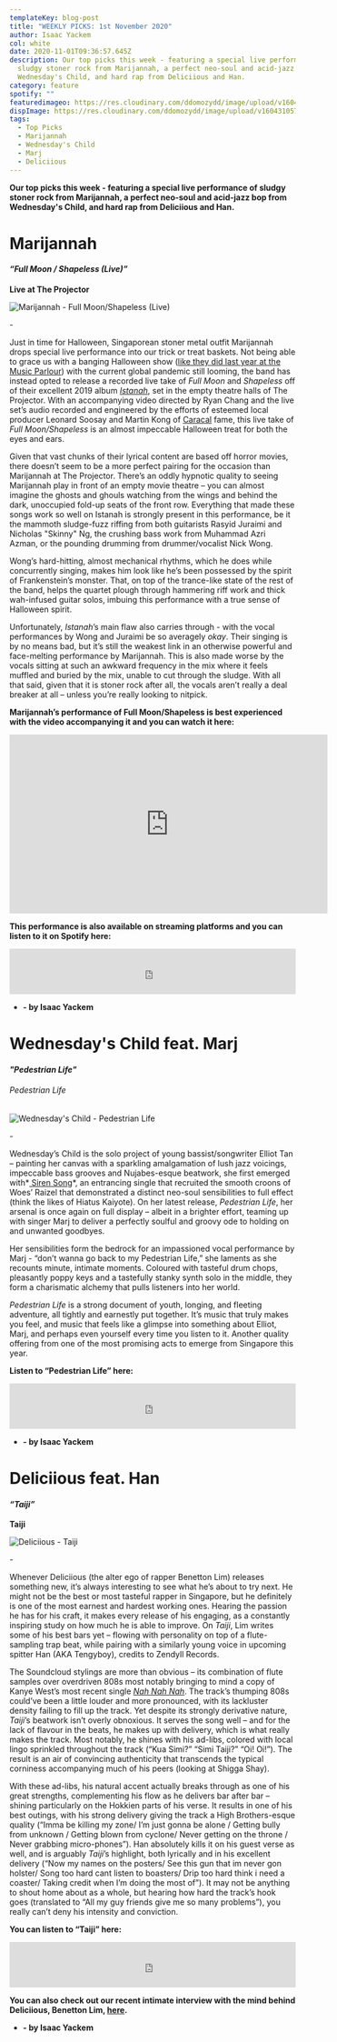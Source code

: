 ```yaml
---
templateKey: blog-post
title: "WEEKLY PICKS: 1st November 2020"
author: Isaac Yackem
col: white
date: 2020-11-01T09:36:57.645Z
description: Our top picks this week - featuring a special live performance of
  sludgy stoner rock from Marijannah, a perfect neo-soul and acid-jazz bop from
  Wednesday's Child, and hard rap from Deliciious and Han.
category: feature
spotify: ""
featuredimageo: https://res.cloudinary.com/ddomozydd/image/upload/v1604310573/weeklybanner_w6621v.jpg
dispImage: https://res.cloudinary.com/ddomozydd/image/upload/v1604310573/weeklycard_dm5rbh.jpg
tags:
  - Top Picks
  - Marijannah
  - Wednesday's Child
  - Marj
  - Deliciious
---
```

**Our top picks this week - featuring a special live performance of sludgy stoner rock from Marijannah, a perfect neo-soul and acid-jazz bop from Wednesday's Child, and hard rap from Deliciious and Han.**

# Marijannah

#### ***“Full Moon / Shapeless (Live)”***

**Live at The Projector**

![Marijannah - Full Moon/Shapeless (Live)](https://res.cloudinary.com/ddomozydd/image/upload/v1604309004/marijannah800_zhbevp.jpg "Marijannah - Full Moon/Shapeless (Live)")

\-

Just in time for Halloween, Singaporean stoner metal outfit Marijannah drops special live performance into our trick or treat baskets. Not being able to grace us with a banging Halloween show ([like they did last year at the Music Parlour](https://youtu.be/xbG25s1fZJk)) with the current global pandemic still looming, the band has instead opted to release a recorded live take of *Full Moon* and *Shapeless* off of their excellent 2019 album *[Istanah](https://open.spotify.com/album/7MhVZ12kVutOW6MmPfMgy2?si=_v3JB91DRiKNKrkZwlM8ig)*, set in the empty theatre halls of The Projector. With an accompanying video directed by Ryan Chang and the live set’s audio recorded and engineered by the efforts of esteemed local producer Leonard Soosay and Martin Kong of [Caracal](https://open.spotify.com/track/0H4RRziblZN0ACWV2I4ddN?si=ejGdoZ5xSnSNq0wObdRaFA) fame, this live take of *Full Moon/Shapeless* is an almost impeccable Halloween treat for both the eyes and ears. 

Given that vast chunks of their lyrical content are based off horror movies, there doesn’t seem to be a more perfect pairing for the occasion than Marijannah at The Projector. There’s an oddly hypnotic quality to seeing Marijannah play in front of an empty movie theatre – you can almost imagine the ghosts and ghouls watching from the wings and behind the dark, unoccupied fold-up seats of the front row. Everything that made these songs work so well on Istanah is strongly present in this performance, be it the mammoth sludge-fuzz riffing from both guitarists Rasyid Juraimi and Nicholas "Skinny" Ng, the crushing bass work from Muhammad Azri Azman, or the pounding drumming from drummer/vocalist Nick Wong. 

Wong’s hard-hitting, almost mechanical rhythms, which he does while concurrently singing, makes him look like he’s been possessed by the spirit of Frankenstein’s monster. That, on top of the trance-like state of the rest of the band, helps the quartet plough through hammering riff work and thick wah-infused guitar solos, imbuing this performance with a true sense of Halloween spirit. 

Unfortunately, *Istanah*’s main flaw also carries through - with the vocal performances by Wong and Juraimi be so averagely *okay*. Their singing is by no means bad, but it’s still the weakest link in an otherwise powerful and face-melting performance by Marijannah. This is also made worse by the vocals sitting at such an awkward frequency in the mix where it feels muffled and buried by the mix, unable to cut through the sludge. With all that said, given that it is stoner rock after all, the vocals aren’t really a deal breaker at all – unless you’re really looking to nitpick.

**Marijannah’s performance of Full Moon/Shapeless is best experienced with the video accompanying it and you can watch it here:**

<iframe width="560" height="315" src="https://www.youtube.com/embed/Cx1pKL514Vs" frameborder="0" allow="accelerometer; autoplay; clipboard-write; encrypted-media; gyroscope; picture-in-picture" allowfullscreen></iframe>

**This performance is also available on streaming platforms and you can listen to it on Spotify here:**

<iframe src="https://open.spotify.com/embed/album/0rl7O5XyJSb2jwmjbyVcdR" width="100%" height="80" frameborder="0" allowtransparency="true" allow="encrypted-media"></iframe>

* **\- by Isaac Yackem**

# Wednesday's Child feat. Marj

#### ***"Pedestrian Life"***

###### Pedestrian Life

![Wednesday's Child - Pedestrian Life](https://res.cloudinary.com/ddomozydd/image/upload/v1604309004/wedschild800_kl9jgn.jpg "Wednesday's Child - Pedestrian Life")

\-

Wednesday’s Child is the solo project of young bassist/songwriter Elliot Tan – painting her canvas with a sparkling amalgamation of lush jazz voicings, impeccable bass grooves and Nujabes-esque beatwork, she first emerged with*[ Siren Song](https://open.spotify.com/track/3BIoBQmtEuLWKe2Jmkw2Pg?si=8EXX5prHQyOCFFMl88wgaA)*, an entrancing single that recruited the smooth croons of Woes’ Raizel that demonstrated a distinct neo-soul sensibilities to full effect (think the likes of Hiatus Kaiyote). On her latest release, *Pedestrian Life*, her arsenal is once again on full display – albeit in a brighter effort, teaming up with singer Marj to deliver a perfectly soulful and groovy ode to holding on and unwanted goodbyes. 

Her sensibilities form the bedrock for an impassioned vocal performance by Marj - “don’t wanna go back to my Pedestrian Life,” she laments as she recounts minute, intimate moments. Coloured with tasteful drum chops, pleasantly poppy keys and a tastefully stanky synth solo in the middle, they form a charismatic alchemy that pulls listeners into her world.

*Pedestrian Life* is a strong document of youth, longing, and fleeting adventure, all tightly and earnestly put together. It’s music that truly makes you feel, and music that feels like a glimpse into something about Elliot, Marj, and perhaps even yourself every time you listen to it. Another quality offering from one of the most promising acts to emerge from Singapore this year.

**Listen to “Pedestrian Life” here:**

<iframe src="https://open.spotify.com/embed/track/0qIZWKS1NusKWdrGneQMKu" width="100%" height="80" frameborder="0" allowtransparency="true" allow="encrypted-media"></iframe>

* **\- by Isaac Yackem**

# Deliciious feat. Han

#### ***“Taiji”***

**Taiji**

![Deliciious - Taiji](https://res.cloudinary.com/ddomozydd/image/upload/v1604309003/Deliciious800_cjwhp5.jpg "Deliciious - Taiji")

\-

Whenever Deliciious (the alter ego of rapper Benetton Lim) releases something new, it’s always interesting to see what he’s about to try next. He might not be the best or most tasteful rapper in Singapore, but he definitely is one of the most earnest and hardest working ones. Hearing the passion he has for his craft, it makes every release of his engaging, as a constantly inspiring study on how much he is able to improve. On *Taiji*, Lim writes some of his best bars yet – flowing with personality on top of a flute-sampling trap beat, while pairing with a similarly young voice in upcoming spitter Han (AKA Tengyboy), credits to Zendyll Records. 

The Soundcloud stylings are more than obvious – its combination of flute samples over overdriven 808s most notably bringing to mind a copy of Kanye West’s most recent single *[Nah Nah Nah](https://open.spotify.com/track/065J6YUGz8tN0A3TkRrWtP?si=CtFocXpST7CmD2r6Y7waDQ)*. The track’s thumping 808s could’ve been a little louder and more pronounced, with its lackluster density failing to fill up the track. Yet despite its strongly derivative nature, *Taiji*’s beatwork isn’t overly obnoxious. It serves the song well – and for the lack of flavour in the beats, he makes up with delivery, which is what really makes the track. Most notably, he shines with his ad-libs, colored with local lingo sprinkled throughout the track (“Kua Simi?” “Simi Taiji?” “Oi! Oi!”). The result is an air of convincing authenticity that transcends the typical corniness accompanying much of his peers (looking at Shigga Shay).

With these ad-libs, his natural accent actually breaks through as one of his great strengths, complementing his flow as he delivers bar after bar – shining particularly on the Hokkien parts of his verse. It results in one of his best outings, with his strong delivery giving the track a High Brothers-esque quality (“Imma be killing my zone/ I’m just gonna be alone / Getting bully from unknown / Getting blown from cyclone/ Never getting on the throne / Never grabbing micro-phones”). Han absolutely kills it on his guest verse as well, and is arguably *Taiji*’s highlight, both lyrically and in his excellent delivery (“Now my names on the posters/ See this gun that im never gon holster/ Song too hard cant listen to boasters/ Drip too hard think i need a coaster/ Taking credit when I’m doing the most of”). It may not be anything to shout home about as a whole, but hearing how hard the track’s hook goes (translated to “All my guy friends give me so many problems”), you really can’t deny his intensity and conviction. 

**You can listen to “Taiji” here:**

<iframe src="https://open.spotify.com/embed/track/0V38uFiE0ZTtPZwt0gE0vE" width="100%" height="80" frameborder="0" allowtransparency="true" allow="encrypted-media"></iframe>

**You can also check out our recent intimate interview with the mind behind Deliciious, Benetton Lim, [here](https://bigduckmusic.com/features/2020-09-30-how-deliciious-is-bread/).**

* **\- by Isaac Yackem**